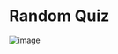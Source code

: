 # Random Quiz

![image](https://github.com/ReduanHalim/Project-2-html-css-js-quiz-game/assets/147494985/088ebe5f-34b3-49b2-a50b-740b49da8db4)